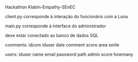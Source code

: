 Hackathon Klabin-Empathy-SEnEC

client.py corresponde à interação do funcionário com a Luna

main.py corresponde à interface do administrador

deve estar conectado ao banco de dados SQL

comments: idcom    iduser    date    comment    score    area    smile

users: iduser    name    email    password    path    admin    score    howmany